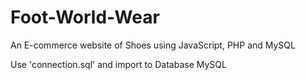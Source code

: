 # Foot-World-Wear
An E-commerce website of Shoes using JavaScript, PHP and MySQL

Use 'connection.sql' and import to Database MySQL

